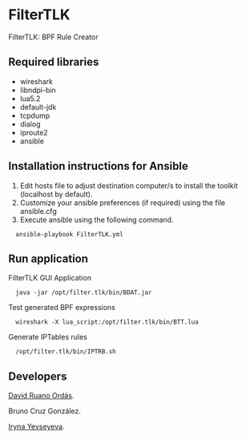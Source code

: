 # FilterTLK
FilterTLK: BPF Rule Creator

## Required libraries

* wireshark
* libndpi-bin
* lua5.2
* default-jdk
* tcpdump
* dialog
* iproute2
* ansible


## Installation instructions for Ansible

1. Edit hosts file to adjust destination computer/s to install the toolkit (localhost by default).
2. Customize your ansible preferences (if required) using the file ansible.cfg
3. Execute ansible using the following command.

```
  ansible-playbook FilterTLK.yml 
```

## Run application

FilterTLK GUI Application

```
  java -jar /opt/filter.tlk/bin/BDAT.jar
```
Test generated BPF expressions

```
  wireshark -X lua_script:/opt/filter.tlk/bin/BTT.lua
```

Generate IPTables rules

```
  /opt/filter.tlk/bin/IPTRB.sh
```

## Developers

[David Ruano Ordás](http://www.drordas.info).

Bruno Cruz González.

[Iryna Yevseyeva](https://scholar.google.com.ua/citations?user=ACBBH4AAAAAJ&hl=en).
